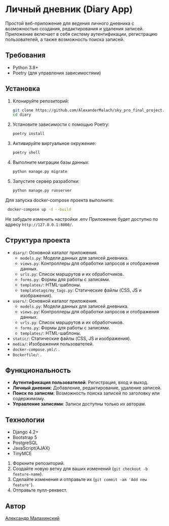 
# Личный дневник (Diary App)

Простой веб-приложение для ведения личного дневника с возможностью создания, редактирования и удаления записей. Приложение включает в себя систему аутентификации, регистрацию пользователей, а также возможность поиска записей.

## Требования

- Python 3.8+
- Poetry (для управления зависимостями)

## Установка

1. Клонируйте репозиторий:

   ```bash
   git clone https://github.com/AlexanderMalach/sky_pro_final_project.git
   cd diary
   ```

2. Установите зависимости с помощью Poetry:

   ```bash
   poetry install
   ```

3. Активируйте виртуальное окружение:

   ```bash
   poetry shell
   ```

4. Выполните миграции базы данных:

   ```bash
   python manage.py migrate
   ```

5. Запустите сервер разработки:

   ```bash
   python manage.py runserver
   ```
Для запуска docker-compose проекта выполните:
```sh
 docker-compose up -d --build    
```
   Не забудьте изменить настройки .env
 Приложение будет доступно по адресу `http://127.0.0.1:8000/`.

## Структура проекта

- `diary/`: Основной каталог приложения.
  - `models.py`: Модели данных для записей дневника.
  - `views.py`: Контроллеры для обработки запросов и отображения данных.
  - `urls.py`: Список маршрутов и их обработчиков.
  - `forms.py`: Формы для работы с записями.
  - `templates/`: HTML-шаблоны.
  - `templatetags/my_tags.py`: Статические файлы (CSS, JS и изображения).
- `users/`: Основной каталог приложения.
  - `models.py`: Модели данных для записей дневника.
  - `views.py`: Контроллеры для обработки запросов и отображения данных.
  - `urls.py`: Список маршрутов и их обработчиков.
  - `forms.py`: Формы для работы с записями.
  - `templates/`: HTML-шаблоны.
- `static/`: Статические файлы (CSS, JS и изображения).
- `media/`:  Изображения пользователей.
- `docker-compose.yml/`: .
- `Dockerfile/`: .

## Функциональность

- **Аутентификация пользователей**: Регистрация, вход и выход.
- **Личный дневник**: Добавление, редактирование, удаление записей.
- **Поиск по записям**: Возможность поиска записей по заголовку или содержимому.
- **Управление записями**: Записи доступны только их авторам.

## Технологии

- Django 4.2+
- Bootstrap 5
- PostgreSQL
- JavaScript(AJAX)
- TinyMCE


1. Форкните репозиторий.
2. Создайте новую ветку для ваших изменений (`git checkout -b feature-name`).
3. Сделайте изменения и отправьте их (`git commit -am 'Add new feature'`).
4. Отправьте пулл-реквест.

## Автор

[Aлександр Малахинский](https://github.com/AlexanderMalach)
